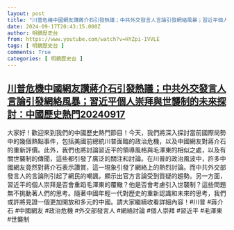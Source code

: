 ```yaml
---
layout: post
title: "川普危機中國網友讚蔣介石引發熱議；中共外交發言人言論引發網絡風暴；習近平個人崇拜與世襲制的未來探討：中國歷史熱門20240917"
date: 2024-09-17T20:43:15.000Z
author: 明鏡歷史台
from: https://www.youtube.com/watch?v=HYZpi-IVVLE
tags: [ 明鏡歷史台 ]
comments: True
categories: [ 明鏡歷史台 ]
---
```

<!--1726605795000-->
[川普危機中國網友讚蔣介石引發熱議；中共外交發言人言論引發網絡風暴；習近平個人崇拜與世襲制的未來探討：中國歷史熱門20240917](https://www.youtube.com/watch?v=HYZpi-IVVLE)
------

<div>
大家好！歡迎來到我們的中國歷史熱門節目！今天，我們將深入探討當前國際局勢中的幾個熱點事件，包括美國前總統川普面臨的政治危機，以及中國網友對蔣介石的重新評價。此外，我們也將討論習近平的領導風格與毛澤東的相似之處，以及有關世襲制的傳聞，這些都引發了廣泛的關注和討論。在川普的政治風波中，許多中國網友竟然對蔣介石表示讚賞，這一現象引發了網絡上的熱烈討論。而中共外交部發言人的言論則引起了網民的嘲諷，顯示出官方言論受到質疑的趨勢。另一方面，習近平的個人崇拜是否會重蹈毛澤東的覆轍？他是否會考慮引入世襲制？這些問題無不挑動著人們的思考。隨著中國年輕一代對歷史的重新認識和未來的思考，我們或許將見證一個更加開放和多元的中國。請大家繼續收看詳細內容！#川普 #蔣介石 #中國網友 #政治危機 #外交部發言人 #網絡討論 #個人崇拜 #習近平 #毛澤東 #世襲制
</div>

